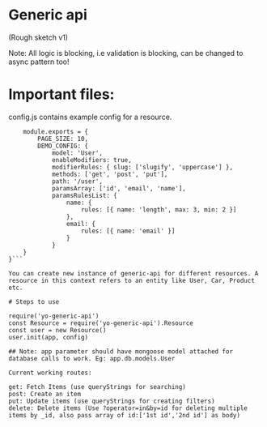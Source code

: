 # Generic api

(Rough sketch v1)

Note: All logic is blocking, i.e validation is blocking, can be changed to async pattern too!

# Important files:

config.js contains example config for a resource.

```eg: config.js
	module.exports = {
		PAGE_SIZE: 10,
		DEMO_CONFIG: {
			model: 'User',
			enableModifiers: true,
			modifierRules: { slug: ['slugify', 'uppercase'] },
			methods: ['get', 'post', 'put'],
			path: '/user',
			paramsArray: ['id', 'email', 'name'],
			paramsRulesList: {
				name: {
					rules: [{ name: 'length', max: 3, min: 2 }]
				},
				email: {
					rules: [{ name: 'email' }]
				}
			}
	}
}```

You can create new instance of generic-api for different resources. A resource in this context refers to an entity like User, Car, Product etc.

# Steps to use

require('yo-generic-api')
const Resource = require('yo-generic-api').Resource
const user = new Resource()
user.init(app, config)

## Note: app parameter should have mongoose model attached for database calls to work. Eg: app.db.models.User

Current working routes:

get: Fetch Items (use queryStrings for searching)
post: Create an item
put: Update items (use queryStrings for creating filters)
delete: Delete items (Use ?operator=in&by=id for deleting multiple items by _id, also pass array of id:['1st id','2nd id'] as body)
